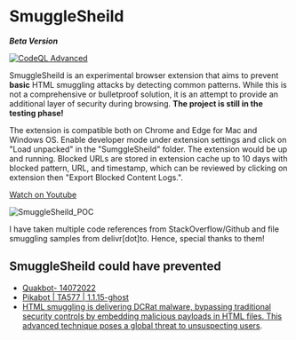 # SmuggleSheild
***Beta Version***

[![CodeQL Advanced](https://github.com/RootUp/SmuggleSheild/actions/workflows/codeql.yml/badge.svg)](https://github.com/RootUp/SmuggleSheild/actions/workflows/codeql.yml)

SmuggleSheild is an experimental browser extension that aims to prevent **basic** HTML smuggling attacks by detecting common patterns. While this is not a comprehensive or bulletproof solution, it is an attempt to provide an additional layer of security during browsing. **The project is still in the testing phase!**

The extension is compatible both on Chrome and Edge for Mac and Windows OS. Enable developer mode under extension settings and click on "Load unpacked" in the "SumggleSheild" folder. The extension would be up and running. Blocked URLs are stored in extension cache up to 10 days with blocked pattern, URL, and timestamp, which can be reviewed by clicking on extension then "Export Blocked Content Logs.". 

[Watch on Youtube](https://youtu.be/6x0Fe_63qxA)

![SmuggleSheild_POC](https://github.com/user-attachments/assets/c8602882-cd1b-48fb-9512-642993aadf88)

I have taken multiple code references from StackOverflow/Github and file smuggling samples from delivr[dot]to. Hence, special thanks to them!

## **SmuggleSheild could have prevented**

- [Quakbot- 14072022](https://github.com/0xToxin/Malware-IOCs/blob/main/Quakbot/Quakbot-%2014072022)
- [Pikabot | TA577 | 1.1.15-ghost](https://github.com/pr0xylife/Pikabot/blob/main/Pikabot_01.11.2023.txt)
- [HTML smuggling is delivering DCRat malware, bypassing traditional security controls by embedding malicious payloads in HTML files. This advanced technique poses a global threat to unsuspecting users](https://x.com/RandomDhiraj/status/1839717748970021027).
